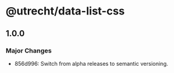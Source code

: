 # @utrecht/data-list-css

## 1.0.0

### Major Changes

- 856d996: Switch from alpha releases to semantic versioning.
